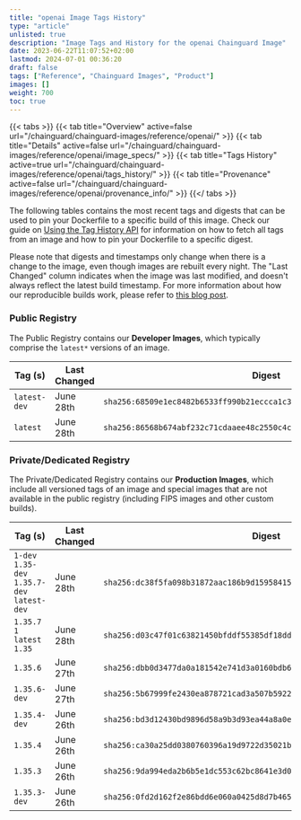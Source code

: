 ```yaml
---
title: "openai Image Tags History"
type: "article"
unlisted: true
description: "Image Tags and History for the openai Chainguard Image"
date: 2023-06-22T11:07:52+02:00
lastmod: 2024-07-01 00:36:20
draft: false
tags: ["Reference", "Chainguard Images", "Product"]
images: []
weight: 700
toc: true
---
```


{{< tabs >}}
{{< tab title="Overview" active=false url="/chainguard/chainguard-images/reference/openai/" >}}
{{< tab title="Details" active=false url="/chainguard/chainguard-images/reference/openai/image_specs/" >}}
{{< tab title="Tags History" active=true url="/chainguard/chainguard-images/reference/openai/tags_history/" >}}
{{< tab title="Provenance" active=false url="/chainguard/chainguard-images/reference/openai/provenance_info/" >}}
{{</ tabs >}}

The following tables contains the most recent tags and digests that can be used to pin your Dockerfile to a specific build of this image. Check our guide on [Using the Tag History API](/chainguard/chainguard-images/using-the-tag-history-api/) for information on how to fetch all tags from an image and how to pin your Dockerfile to a specific digest.

Please note that digests and timestamps only change when there is a change to the image, even though images are rebuilt every night. The "Last Changed" column indicates when the image was last modified, and doesn't always reflect the latest build timestamp. For more information about how our reproducible builds work, please refer to [this blog post](https://www.chainguard.dev/unchained/reproducing-chainguards-reproducible-image-builds).

### Public Registry
The Public Registry contains our **Developer Images**, which typically comprise the `latest*` versions of an image.

| Tag (s)       | Last Changed | Digest                                                                    |
|---------------|--------------|---------------------------------------------------------------------------|
|  `latest-dev` | June 28th    | `sha256:68509e1ec8482b6533ff990b21eccca1c38542f318ecb8abc3a4440dac0a923d` |
|  `latest`     | June 28th    | `sha256:86568b674abf232c71cdaaee48c2550c4c38826c87b75fc5b2ba23abcc041fd6` |


### Private/Dedicated Registry
The Private/Dedicated Registry contains our **Production Images**, which include all versioned tags of an image and special images that are not available in the public registry (including FIPS images and other custom builds).

| Tag (s)                                       | Last Changed | Digest                                                                    |
|-----------------------------------------------|--------------|---------------------------------------------------------------------------|
|  `1-dev` `1.35-dev` `1.35.7-dev` `latest-dev` | June 28th    | `sha256:dc38f5fa098b31872aac186b9d15958415308d47791fc45962113b7ccfa5b75e` |
|  `1.35.7` `1` `latest` `1.35`                 | June 28th    | `sha256:d03c47f01c63821450bfddf55385df18dd2c57425b1b83494d80ddf4a6b6ad45` |
|  `1.35.6`                                     | June 27th    | `sha256:dbb0d3477da0a181542e741d3a0160bdb6bdfe6c2f7e91840ca17470843834ee` |
|  `1.35.6-dev`                                 | June 27th    | `sha256:5b67999fe2430ea878721cad3a507b59229ab6a66ddd293138e5961b4e265cb0` |
|  `1.35.4-dev`                                 | June 26th    | `sha256:bd3d12430bd9896d58a9b3d93ea44a8a0e8a9f8ca3d4699ed4c47b070817e4b4` |
|  `1.35.4`                                     | June 26th    | `sha256:ca30a25dd0380760396a19d9722d35021b34b7c24bd28d0b85e3b01bba7ab200` |
|  `1.35.3`                                     | June 26th    | `sha256:9da994eda2b6b5e1dc553c62bc8641e3d0028b14596851d7fc86112fe195829d` |
|  `1.35.3-dev`                                 | June 26th    | `sha256:0fd2d162f2e86bdd6e060a0425d8d7b46592fbb5e02038d5d1e5e4115cc3f457` |

